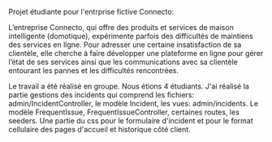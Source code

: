 Projet étudiante pour l'entrprise fictive Connecto:

L’entreprise Connecto, qui offre des produits et services de maison intelligente (domotique), expérimente parfois des difficultés de maintiens des services en ligne. Pour adresser une certaine insatisfaction de sa clientèle, elle cherche à faire développer une plateforme en ligne pour gérer l’état de ses services ainsi que les communications avec sa clientèle entourant les pannes et les difficultés rencontrées. 

Le travail a été réalisé en groupe. Nous étions 4 étudiants. 
J'ai réalisé la partie gestions des incidents qui comprend les fichiers: admin/IncidentController, le modèle Incident, les vues: admin/incidents. 
Le modèle FrequentIssue, FrequentIssueController, certaines routes, les seeders.
Une partie du css pour le formulaire d'incident et pour le format cellulaire des pages d'accueil et historique côté client. 
 
